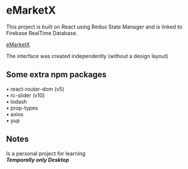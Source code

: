 # eMarketX

This project is built on React using Redux State Manager and is linked to Firebase RealTime Database.

[eMarketX](https://emarketx-321af.web.app/ 'link to eMarketX')

The interface was created independently (without a design layout)

## Some extra npm packages

• react-router-dom (v5)\
• rc-slider (v10)\
• lodash\
• prop-types\
• axios\
• yup

## Notes

Is a personal project for learning\
**_Temporally only Desktop_**
